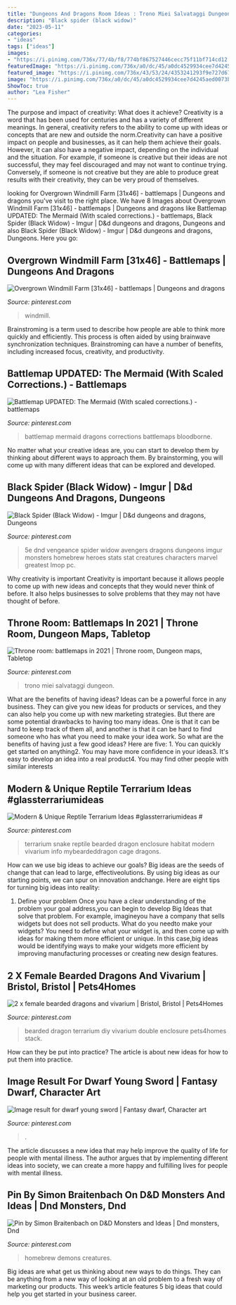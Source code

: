 ```yaml
---
title: "Dungeons And Dragons Room Ideas : Trono Miei Salvataggi Dungeon"
description: "Black spider (black widow)"
date: "2023-05-11"
categories:
- "ideas"
tags: ["ideas"]
images:
- "https://i.pinimg.com/736x/77/4b/f8/774bf867527446cecc75f11bf714cd12.jpg"
featuredImage: "https://i.pinimg.com/736x/a0/dc/45/a0dc4529934cee7d4245aed0073b94ed.jpg"
featured_image: "https://i.pinimg.com/736x/43/53/24/4353241293f9e727d67cc0f1524ab910.jpg"
image: "https://i.pinimg.com/736x/a0/dc/45/a0dc4529934cee7d4245aed0073b94ed.jpg"
ShowToc: true
author: "Lea Fisher"
---
```



The purpose and impact of creativity: What does it achieve?
Creativity is a word that has been used for centuries and has a variety of different meanings. In general, creativity refers to the ability to come up with ideas or concepts that are new and outside the norm.Creativity can have a positive impact on people and businesses, as it can help them achieve their goals. However, it can also have a negative impact, depending on the individual and the situation. For example, if someone is creative but their ideas are not successful, they may feel discouraged and may not want to continue trying. Conversely, if someone is not creative but they are able to produce great results with their creativity, they can be very proud of themselves.

	

		
looking for Overgrown Windmill Farm [31x46] - battlemaps | Dungeons and dragons you've visit to the right place. We have 8 Images about Overgrown Windmill Farm [31x46] - battlemaps | Dungeons and dragons like Battlemap UPDATED: The Mermaid (With scaled corrections.) - battlemaps, Black Spider (Black Widow) - Imgur | D&amp;d dungeons and dragons, Dungeons and also Black Spider (Black Widow) - Imgur | D&amp;d dungeons and dragons, Dungeons. Here you go:
		
    
## Overgrown Windmill Farm [31x46] - Battlemaps | Dungeons And Dragons

<img loading=lazy src="https://i.pinimg.com/736x/77/4b/f8/774bf867527446cecc75f11bf714cd12.jpg" onerror="this.onerror=null;this.src='https://tse1.mm.bing.net/th?id=OIP.bZ0XuiGpjTp_nzt-8srlJAHaK_&amp;pid=15.1';" alt="Overgrown Windmill Farm [31x46] - battlemaps | Dungeons and dragons">

_Source: pinterest.com_

>windmill. 

	

Brainstroming is a term used to describe how people are able to think more quickly and efficiently. This process is often aided by using brainwave synchronization techniques. Brainstroming can have a number of benefits, including increased focus, creativity, and productivity.

    
## Battlemap UPDATED: The Mermaid (With Scaled Corrections.) - Battlemaps

<img loading=lazy src="https://i.pinimg.com/736x/b5/53/65/b553653f2745b3ca9bb6cca75a74fadd.jpg" onerror="this.onerror=null;this.src='https://tse2.mm.bing.net/th?id=OIP.DSeQPeS0JmSam3UOlTNn3AHaHa&amp;pid=15.1';" alt="Battlemap UPDATED: The Mermaid (With scaled corrections.) - battlemaps">

_Source: pinterest.com_

>battlemap mermaid dragons corrections battlemaps bloodborne. 

	

No matter what your creative ideas are, you can start to develop them by thinking about different ways to approach them. By brainstorming, you will come up with many different ideas that can be explored and developed.

    
## Black Spider (Black Widow) - Imgur | D&amp;d Dungeons And Dragons, Dungeons

<img loading=lazy src="https://i.pinimg.com/736x/da/08/53/da08531f2b22368e043fbe464de73183.jpg" onerror="this.onerror=null;this.src='https://tse2.mm.bing.net/th?id=OIP.F81lru2H0IEZ_HEPU7lpfAHaKe&amp;pid=15.1';" alt="Black Spider (Black Widow) - Imgur | D&amp;d dungeons and dragons, Dungeons">

_Source: pinterest.com_

>5e dnd vengeance spider widow avengers dragons dungeons imgur monsters homebrew heroes stats stat creatures characters marvel greatest lmop pc. 

	

Why creativity is important
Creativity is important because it allows people to come up with new ideas and concepts that they would never think of before. It also helps businesses to solve problems that they may not have thought of before.

    
## Throne Room: Battlemaps In 2021 | Throne Room, Dungeon Maps, Tabletop

<img loading=lazy src="https://i.pinimg.com/736x/43/53/24/4353241293f9e727d67cc0f1524ab910.jpg" onerror="this.onerror=null;this.src='https://tse4.mm.bing.net/th?id=OIP.YbtYfeJBuaIkcKxWJ_soFAHaP1&amp;pid=15.1';" alt="Throne room: battlemaps in 2021 | Throne room, Dungeon maps, Tabletop">

_Source: pinterest.com_

>trono miei salvataggi dungeon. 

	

What are the benefits of having ideas?
Ideas can be a powerful force in any business. They can give you new ideas for products or services, and they can also help you come up with new marketing strategies. But there are some potential drawbacks to having too many ideas. One is that it can be hard to keep track of them all, and another is that it can be hard to find someone who has what you need to make your idea work. So what are the benefits of having just a few good ideas? Here are five: 1. You can quickly get started on anything2. You may have more confidence in your ideas3. It's easy to develop an idea into a real product4. You may find other people with similar interests
    
## Modern &amp; Unique Reptile Terrarium Ideas #glassterrariumideas #

<img loading=lazy src="https://i.pinimg.com/736x/ce/82/ee/ce82ee747b2a9083d5b41a8292eec859.jpg" onerror="this.onerror=null;this.src='https://tse1.mm.bing.net/th?id=OIP.ZcGr4BsCqugXG6UBbP9EBAHaJ3&amp;pid=15.1';" alt="Modern &amp; Unique Reptile Terrarium Ideas #glassterrariumideas #">

_Source: pinterest.com_

>terrarium snake reptile bearded dragon enclosure habitat modern vivarium info mybeardeddragon cage dragons. 

	

How can we use big ideas to achieve our goals?
Big ideas are the seeds of change that can lead to large, effectiveolutions. By using big ideas as our starting points, we can spur on innovation andchange. Here are eight tips for turning big ideas into reality:
1. Define your problem
Once you have a clear understanding of the problem your goal address,you can begin to develop Big Ideas that solve that problem. For example, imagineyou have a company that sells widgets but does not sell products. What do you needto make your widgets? You need to define what your widget is, and then come up with ideas for making them more efficient or unique. In this case,big ideas would be identifying ways to make your widgets more efficient by improving manufacturing processes or creating new design features.


    
## 2 X Female Bearded Dragons And Vivarium | Bristol, Bristol | Pets4Homes

<img loading=lazy src="https://i.pinimg.com/736x/6e/68/08/6e68083785765b12ac8b779fa2c8722e.jpg" onerror="this.onerror=null;this.src='https://tse4.mm.bing.net/th?id=OIP._vxKDPPUMDLM7ENDbK7suwAAAA&amp;pid=15.1';" alt="2 x female bearded dragons and vivarium | Bristol, Bristol | Pets4Homes">

_Source: pinterest.com_

>bearded dragon terrarium diy vivarium double enclosure pets4homes stack. 

	

How can they be put into practice?
The article is about new ideas for how to put them into practice.

    
## Image Result For Dwarf Young Sword | Fantasy Dwarf, Character Art

<img loading=lazy src="https://i.pinimg.com/736x/c4/74/ac/c474ac27b5aa8370d513fe8c8b7c9f29.jpg" onerror="this.onerror=null;this.src='https://tse4.mm.bing.net/th?id=OIP.CIEaYqriDfrdcGpcIQ8fhwHaLZ&amp;pid=15.1';" alt="Image result for dwarf young sword | Fantasy dwarf, Character art">

_Source: pinterest.com_

>. 

	

The article discusses a new idea that may help improve the quality of life for people with mental illness. The author argues that by implementing different ideas into society, we can create a more happy and fulfilling lives for people with mental illness.

    
## Pin By Simon Braitenbach On D&amp;D Monsters And Ideas | Dnd Monsters, Dnd

<img loading=lazy src="https://i.pinimg.com/736x/a0/dc/45/a0dc4529934cee7d4245aed0073b94ed.jpg" onerror="this.onerror=null;this.src='https://tse2.mm.bing.net/th?id=OIP.0P8ZIr1Mg2u4Ga5WsXPQiAHaJ3&amp;pid=15.1';" alt="Pin by Simon Braitenbach on D&amp;D Monsters and Ideas | Dnd monsters, Dnd">

_Source: pinterest.com_

>homebrew demons creatures. 

	

Big ideas are what get us thinking about new ways to do things. They can be anything from a new way of looking at an old problem to a fresh way of marketing our products. This week’s article features 5 big ideas that could help you get started in your business career.

